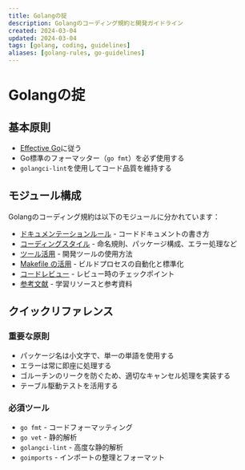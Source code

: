 ```yaml
---
title: Golangの掟
description: Golangのコーディング規約と開発ガイドライン
created: 2024-03-04
updated: 2024-03-04
tags: [golang, coding, guidelines]
aliases: [golang-rules, go-guidelines]
---
```


# Golangの掟

## 基本原則

- [Effective Go](https://golang.org/doc/effective_go)に従う
- Go標準のフォーマッター（`go fmt`）を必ず使用する
- `golangci-lint`を使用してコード品質を維持する

## モジュール構成

Golangのコーディング規約は以下のモジュールに分かれています：

- [ドキュメンテーションルール](golang/golangdoc.md) - コードドキュメントの書き方
- [コーディングスタイル](golang/golangstyle.md) - 命名規則、パッケージ構成、エラー処理など
- [ツール活用](golang/golangtools.md) - 開発ツールの使用方法
- [Makefile の活用](golang/golangmake.md) - ビルドプロセスの自動化と標準化
- [コードレビュー](golang/golangreview.md) - レビュー時のチェックポイント
- [参考文献](golang/golangrefs.md) - 学習リソースと参考資料

## クイックリファレンス

### 重要な原則

- パッケージ名は小文字で、単一の単語を使用する
- エラーは常に即座に処理する
- ゴルーチンのリークを防ぐため、適切なキャンセル処理を実装する
- テーブル駆動テストを活用する

### 必須ツール

- `go fmt` - コードフォーマッティング
- `go vet` - 静的解析
- `golangci-lint` - 高度な静的解析
- `goimports` - インポートの整理とフォーマット
